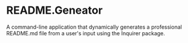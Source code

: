 # README.Geneator
A command-line application that dynamically generates a professional README.md file from a user's input using the Inquirer package.
